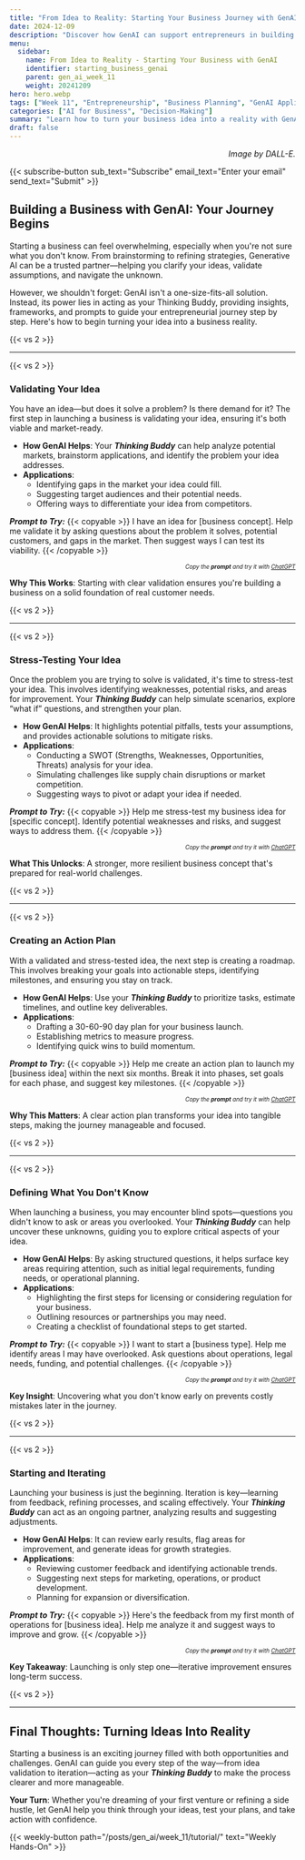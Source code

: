 ```yaml
---
title: "From Idea to Reality: Starting Your Business Journey with GenAI"
date: 2024-12-09
description: "Discover how GenAI can support entrepreneurs in building a business from scratch—validating ideas, defining goals, and navigating uncertainty."
menu:
  sidebar:
    name: From Idea to Reality - Starting Your Business with GenAI
    identifier: starting_business_genai
    parent: gen_ai_week_11
    weight: 20241209
hero: hero.webp
tags: ["Week 11", "Entrepreneurship", "Business Planning", "GenAI Applications"]
categories: ["AI for Business", "Decision-Making"]
summary: "Learn how to turn your business idea into a reality with GenAI as your Thinking Buddy. Validate, stress-test, and refine your plans step by step."
draft: false
---
```


<p style="text-align: right;">
<em>Image by DALL-E.</em>
</p>

{{< subscribe-button sub_text="Subscribe" email_text="Enter your email" send_text="Submit" >}}


## Building a Business with GenAI: Your Journey Begins

Starting a business can feel overwhelming, especially when you're not sure what you don't know. From brainstorming to refining strategies, Generative AI can be a trusted partner—helping you clarify your ideas, validate assumptions, and navigate the unknown.

However, we shouldn't forget: GenAI isn't a one-size-fits-all solution. Instead, its power lies in acting as your Thinking Buddy, providing insights, frameworks, and prompts to guide your entrepreneurial journey step by step. Here's how to begin turning your idea into a business reality.

{{< vs 2 >}}

---

{{< vs 2 >}}

### Validating Your Idea

You have an idea—but does it solve a problem? Is there demand for it? The first step in launching a business is validating your idea, ensuring it's both viable and market-ready.

- **How GenAI Helps**: Your ***Thinking Buddy*** can help analyze potential markets, brainstorm applications, and identify the problem your idea addresses.
- **Applications**:
  - Identifying gaps in the market your idea could fill.
  - Suggesting target audiences and their potential needs.
  - Offering ways to differentiate your idea from competitors.

**_Prompt to Try:_**
{{< copyable >}}
I have an idea for [business concept]. Help me validate it by asking questions about the problem it solves, potential customers, and gaps in the market. Then suggest ways I can test its viability.
{{< /copyable >}}

<p style="text-align: right; font-size: 10px;">
<em>Copy the <b>prompt</b> and try it with <a href="https://chatgpt.com">ChatGPT</a></em>
</p>

**Why This Works**: Starting with clear validation ensures you're building a business on a solid foundation of real customer needs.

{{< vs 2 >}}

---

{{< vs 2 >}}

### Stress-Testing Your Idea

Once the problem you are trying to solve is validated, it's time to stress-test your idea. This involves identifying weaknesses, potential risks, and areas for improvement. Your ***Thinking Buddy*** can help simulate scenarios, explore “what if” questions, and strengthen your plan.

- **How GenAI Helps**: It highlights potential pitfalls, tests your assumptions, and provides actionable solutions to mitigate risks.
- **Applications**:
  - Conducting a SWOT (Strengths, Weaknesses, Opportunities, Threats) analysis for your idea.
  - Simulating challenges like supply chain disruptions or market competition.
  - Suggesting ways to pivot or adapt your idea if needed.

**_Prompt to Try:_**
{{< copyable >}}
Help me stress-test my business idea for [specific concept]. Identify potential weaknesses and risks, and suggest ways to address them.
{{< /copyable >}}

<p style="text-align: right; font-size: 10px;">
<em>Copy the <b>prompt</b> and try it with <a href="https://chatgpt.com">ChatGPT</a></em>
</p>

**What This Unlocks**: A stronger, more resilient business concept that's prepared for real-world challenges.

{{< vs 2 >}}

---

{{< vs 2 >}}

### Creating an Action Plan

With a validated and stress-tested idea, the next step is creating a roadmap. This involves breaking your goals into actionable steps, identifying milestones, and ensuring you stay on track.

- **How GenAI Helps**: Use your ***Thinking Buddy*** to prioritize tasks, estimate timelines, and outline key deliverables.
- **Applications**:
  - Drafting a 30-60-90 day plan for your business launch.
  - Establishing metrics to measure progress.
  - Identifying quick wins to build momentum.

**_Prompt to Try:_**
{{< copyable >}}
Help me create an action plan to launch my [business idea] within the next six months. Break it into phases, set goals for each phase, and suggest key milestones.
{{< /copyable >}}

<p style="text-align: right; font-size: 10px;">
<em>Copy the <b>prompt</b> and try it with <a href="https://chatgpt.com">ChatGPT</a></em>
</p>

**Why This Matters**: A clear action plan transforms your idea into tangible steps, making the journey manageable and focused.

{{< vs 2 >}}

---

{{< vs 2 >}}

### Defining What You Don't Know

When launching a business, you may encounter blind spots—questions you didn't know to ask or areas you overlooked. Your ***Thinking Buddy*** can help uncover these unknowns, guiding you to explore critical aspects of your idea.

- **How GenAI Helps**: By asking structured questions, it helps surface key areas requiring attention, such as initial legal requirements, funding needs, or operational planning.
- **Applications**:
  - Highlighting the first steps for licensing or considering regulation for your business.
  - Outlining resources or partnerships you may need.
  - Creating a checklist of foundational steps to get started.

**_Prompt to Try:_**
{{< copyable >}}
I want to start a [business type]. Help me identify areas I may have overlooked. Ask questions about operations, legal needs, funding, and potential challenges.
{{< /copyable >}}

<p style="text-align: right; font-size: 10px;">
<em>Copy the <b>prompt</b> and try it with <a href="https://chatgpt.com">ChatGPT</a></em>
</p>

**Key Insight**: Uncovering what you don't know early on prevents costly mistakes later in the journey.

{{< vs 2 >}}

---

{{< vs 2 >}}

### Starting and Iterating

Launching your business is just the beginning. Iteration is key—learning from feedback, refining processes, and scaling effectively. Your ***Thinking Buddy*** can act as an ongoing partner, analyzing results and suggesting adjustments.

- **How GenAI Helps**: It can review early results, flag areas for improvement, and generate ideas for growth strategies.
- **Applications**:
  - Reviewing customer feedback and identifying actionable trends.
  - Suggesting next steps for marketing, operations, or product development.
  - Planning for expansion or diversification.

**_Prompt to Try:_**
{{< copyable >}}
Here's the feedback from my first month of operations for [business idea]. Help me analyze it and suggest ways to improve and grow.
{{< /copyable >}}

<p style="text-align: right; font-size: 10px;">
<em>Copy the <b>prompt</b> and try it with <a href="https://chatgpt.com">ChatGPT</a></em>
</p>

**Key Takeaway**: Launching is only step one—iterative improvement ensures long-term success.

{{< vs 2 >}}

---

## Final Thoughts: Turning Ideas Into Reality

Starting a business is an exciting journey filled with both opportunities and challenges. GenAI can guide you every step of the way—from idea validation to iteration—acting as your ***Thinking Buddy*** to make the process clearer and more manageable.

**Your Turn**: Whether you're dreaming of your first venture or refining a side hustle, let GenAI help you think through your ideas, test your plans, and take action with confidence.

{{< weekly-button path="/posts/gen_ai/week_11/tutorial/" text="Weekly Hands-On" >}}